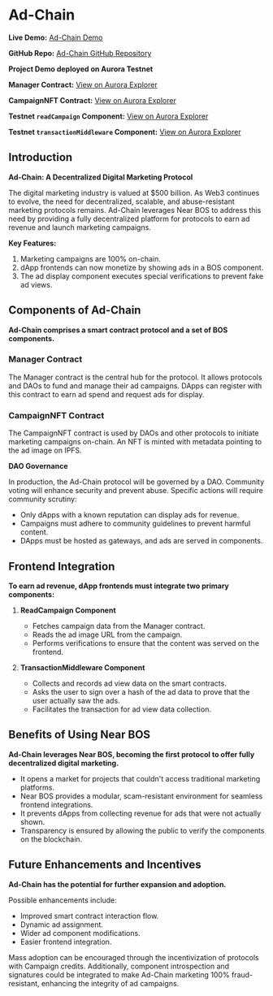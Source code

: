 
# Ad-Chain

**Live Demo:** [Ad-Chain Demo](https://ad-chain.vercel.app/dummy-dao)

**GitHub Repo:** [Ad-Chain GitHub Repository](https://github.com/MichaelC1999/ad-chain)

**Project Demo deployed on Aurora Testnet**

**Manager Contract:** [View on Aurora Explorer](https://explorer.testnet.aurora.dev/address/0x1c943207bF4Ae4098Fb21cc95Dae17C33Ae347b7)

**CampaignNFT Contract:** [View on Aurora Explorer](https://explorer.testnet.aurora.dev/address/0xa2BEC8b2F7Fa2b5CFcdBED6D2c192F1Cd80D9571)

**Testnet `readCampaign` Component:** [View on Aurora Explorer](https://manztech.testnet/widget/readCampaign)

**Testnet `transactionMiddleware` Component:** [View on Aurora Explorer](https://manztech.testnet/widget/transactionMiddleware)

## Introduction

**Ad-Chain: A Decentralized Digital Marketing Protocol**

The digital marketing industry is valued at $500 billion. As Web3 continues to evolve, the need for decentralized, scalable, and abuse-resistant marketing protocols remains. Ad-Chain leverages Near BOS to address this need by providing a fully decentralized platform for protocols to earn ad revenue and launch marketing campaigns.

**Key Features:**

1. Marketing campaigns are 100% on-chain.
2. dApp frontends can now monetize by showing ads in a BOS component.
3. The ad display component executes special verifications to prevent fake ad views.

## Components of Ad-Chain

**Ad-Chain comprises a smart contract protocol and a set of BOS components.**

### Manager Contract

The Manager contract is the central hub for the protocol. It allows protocols and DAOs to fund and manage their ad campaigns. DApps can register with this contract to earn ad spend and request ads for display.

### CampaignNFT Contract

The CampaignNFT contract is used by DAOs and other protocols to initiate marketing campaigns on-chain. An NFT is minted with metadata pointing to the ad image on IPFS.

**DAO Governance**

In production, the Ad-Chain protocol will be governed by a DAO. Community voting will enhance security and prevent abuse. Specific actions will require community scrutiny:

- Only dApps with a known reputation can display ads for revenue.
- Campaigns must adhere to community guidelines to prevent harmful content.
- DApps must be hosted as gateways, and ads are served in components.

## Frontend Integration

**To earn ad revenue, dApp frontends must integrate two primary components:**

1. **ReadCampaign Component**

   - Fetches campaign data from the Manager contract.
   - Reads the ad image URL from the campaign.
   - Performs verifications to ensure that the content was served on the frontend.

2. **TransactionMiddleware Component**

   - Collects and records ad view data on the smart contracts.
   - Asks the user to sign over a hash of the ad data to prove that the user actually saw the ads.
   - Facilitates the transaction for ad view data collection.

## Benefits of Using Near BOS

**Ad-Chain leverages Near BOS, becoming the first protocol to offer fully decentralized digital marketing.**

- It opens a market for projects that couldn't access traditional marketing platforms.
- Near BOS provides a modular, scam-resistant environment for seamless frontend integrations.
- It prevents dApps from collecting revenue for ads that were not actually shown.
- Transparency is ensured by allowing the public to verify the components on the blockchain.

## Future Enhancements and Incentives

**Ad-Chain has the potential for further expansion and adoption.**

Possible enhancements include:

- Improved smart contract interaction flow.
- Dynamic ad assignment.
- Wider ad component modifications.
- Easier frontend integration.

Mass adoption can be encouraged through the incentivization of protocols with Campaign credits. Additionally, component introspection and signatures could be integrated to make Ad-Chain marketing 100% fraud-resistant, enhancing the integrity of ad campaigns.
